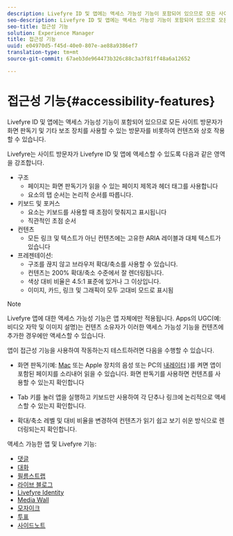 ```yaml
---
description: Livefyre ID 및 앱에는 액세스 가능성 기능이 포함되어 있으므로 모든 사이트 방문자가 화면 판독기 및 기타 보조 장치를 사용할 수 있는 방문자를 비롯하여 컨텐츠와 상호 작용할 수 있습니다.
seo-description: Livefyre ID 및 앱에는 액세스 가능성 기능이 포함되어 있으므로 모든 사이트 방문자가 화면 판독기 및 기타 보조 장치를 사용할 수 있는 방문자를 비롯하여 컨텐츠와 상호 작용할 수 있습니다.
seo-title: 접근성 기능
solution: Experience Manager
title: 접근성 기능
uuid: e04970d5-f45d-40e0-807e-ae88a9386ef7
translation-type: tm+mt
source-git-commit: 67aeb3de964473b326c88c3a3f81ff48a6a12652

---
```



# 접근성 기능{#accessibility-features}

Livefyre ID 및 앱에는 액세스 가능성 기능이 포함되어 있으므로 모든 사이트 방문자가 화면 판독기 및 기타 보조 장치를 사용할 수 있는 방문자를 비롯하여 컨텐츠와 상호 작용할 수 있습니다.

Livefyre는 사이트 방문자가 Livefyre ID 및 앱에 액세스할 수 있도록 다음과 같은 영역을 강조합니다.

* 구조
   * 페이지는 화면 판독기가 읽을 수 있는 페이지 제목과 헤더 태그를 사용합니다
   * 요소의 탭 순서는 논리적 순서를 따릅니다.
* 키보드 및 포커스
   * 요소는 키보드를 사용할 때 초점이 맞춰지고 표시됩니다
   * 직관적인 초점 순서
* 컨텐츠
   * 모든 링크 및 텍스트가 아닌 컨텐츠에는 고유한 ARIA 레이블과 대체 텍스트가 있습니다
* 프레젠테이션:
   * 구조를 끊지 않고 브라우저 확대/축소를 사용할 수 있습니다.
   * 컨텐츠는 200% 확대/축소 수준에서 잘 렌더링됩니다.
   * 색상 대비 비율은 4.5:1 표준에 있거나 그 이상입니다.
   * 이미지, 카드, 링크 및 그래픽이 모두 고대비 모드로 표시됨

>[!NOTE]
>
>Livefyre 앱에 대한 액세스 가능성 기능은 앱 자체에만 적용됩니다. Apps의 UGC(예: 비디오 자막 및 이미지 설명)는 컨텐츠 소유자가 이러한 액세스 가능성 기능을 컨텐츠에 추가한 경우에만 액세스할 수 있습니다.

앱이 접근성 기능을 사용하여 작동하는지 테스트하려면 다음을 수행할 수 있습니다.

* 화면 판독기(예: [Mac](https://www.apple.com/accessibility/mac/vision/) 또는 Apple 장치의 음성 또는 PC의 [내레이터](https://www.microsoft.com/en-us/accessibility/windows) )를 켜면 앱이 포함된 페이지를 소리내어 읽을 수 있습니다. 화면 판독기를 사용하면 컨텐츠를 사용할 수 있는지 확인합니다

* Tab 키를 눌러 앱을 실행하고 키보드만 사용하여 각 단추나 링크에 논리적으로 액세스할 수 있는지 확인합니다.
* 확대/축소 레벨 및 대비 비율을 변경하여 컨텐츠가 읽기 쉽고 보기 쉬운 방식으로 렌더링되는지 확인합니다.

액세스 가능한 앱 및 Livefyre 기능:

* [댓글](/help/using/c-about-apps/c-comments/c-comments.md)
* [대화](../c-about-apps/c-chat-app/c-chat-app.md#c_chat_app)
* [필름스트랩](../c-about-apps/c-filmstrip-app/c-filmstrip-app.md#concept_jpc_n2j_jbb)
* [라이브 블로그](../c-about-apps/c-liveblog-app/c-liveblog-app.md#c_liveblog_app)
* [Livefyre Identity](/help/implementation/t-about-identity-integration/t-about-identity-integration.md)
* [Media Wall](../c-about-apps/c-media-wall-app/c-media-wall-app.md#c_media_wall_app)
* [모자이크](../c-about-apps/c-mosaic-app/c-mosaic-app.md#c_mosaic_app)
* [투표](../c-about-apps/c-polls-app/c-polls-app.md#c_polls_app)
* [사이드노트](../c-about-apps/c-sidenotes-app/c-sidenotes-app.md#c_sidenotes_app)

